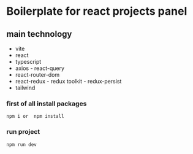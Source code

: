 # Boilerplate for react projects panel

## main technology

- vite
- react
- typescript
- axios - react-query
- react-router-dom
- react-redux - redux toolkit - redux-persist
- tailwind

### first of all install packages

`npm i or  npm install`

### run project

`npm run dev`

